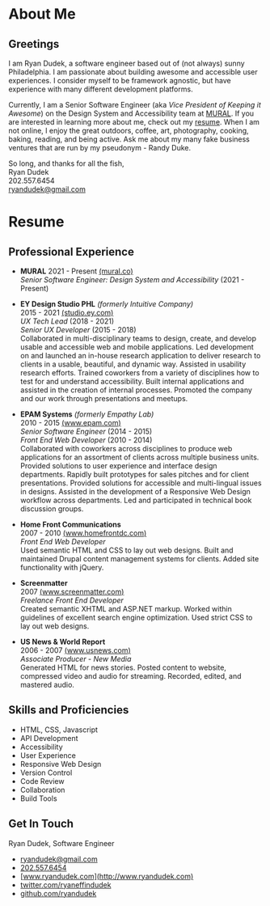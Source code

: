 # About Me

## Greetings

I am Ryan Dudek, a software engineer based out of (not always) sunny Philadelphia. I am passionate about building awesome and accessible user experiences. I consider myself to be framework agnostic, but have experience with many different development platforms.

Currently, I am a Senior Software Engineer (aka _Vice President of Keeping it Awesome_) on the Design System and Accessibility team at [MURAL](https://www.mural.co). If you are interested in learning more about me, check out my [resume](https://github.com/ryandudek/ryandudek/raw/develop/src/resources/RyanDudek-Resume.pdf). When I am not online, I enjoy the great outdoors, coffee, art, photography, cooking, baking, reading, and being active. Ask me about my many fake business ventures that are run by my pseudonym - Randy Duke.

So long, and thanks for all the fish,  
Ryan Dudek  
202.557.6454  
ryandudek@gmail.com

# Resume

## Professional Experience

  - **MURAL**
  2021 - Present [(mural.co)](https://www.mural.co)  
  _Senior Software Engineer: Design System and Accessibility_ (2021 - Present)  

  - **EY Design Studio PHL** _(formerly Intuitive Company)_  
  2015 - 2021 [(studio.ey.com)](http://studio.ey.com)  
  _UX Tech Lead_ (2018 - 2021)  
  _Senior UX Developer_ (2015 - 2018)  
  Collaborated in multi-disciplinary teams to design, create, and develop usable and accessible web and mobile applications. Led development on and launched an in-house research application to deliver research to clients in a usable, beautiful, and dynamic way. Assisted in usability research efforts. Trained coworkers from a variety of disciplines how to test for and understand accessibility. Built internal applications and assisted in the creation of internal processes. Promoted the company and our work through presentations and meetups.
  - **EPAM Systems** _(formerly Empathy Lab)_  
  2010 - 2015 [(www.epam.com)](http://www.epam.com)  
  _Senior Software Engineer_ (2014 - 2015)  
  _Front End Web Developer_ (2010 - 2014)  
  Collaborated with coworkers across disciplines to produce web applications for an assortment of clients across multiple business units. Provided solutions to user experience and interface design departments. Rapidly built prototypes for sales pitches and for client presentations. Provided solutions for accessible and multi-lingual issues in designs. Assisted in the development of a Responsive Web Design workflow across departments. Led and participated in technical book discussion groups.
  - **Home Front Communications**  
  2007 - 2010 [(www.homefrontdc.com)](http://www.homefrontdc.com)  
  _Front End Web Developer_  
  Used semantic HTML and CSS to lay out web designs. Built and maintained Drupal content management systems for clients. Added site functionality with jQuery.
  - **Screenmatter**  
  2007 [(www.screenmatter.com)](http://www.screenmatter.com)  
  _Freelance Front End Developer_  
  Created semantic XHTML and ASP.NET markup. Worked within guidelines of excellent search engine optimization. Used strict CSS to lay out web designs.
  - **US News & World Report**  
  2006 - 2007 [(www.usnews.com)](http://www.usnews.com)  
  _Associate Producer - New Media_  
  Generated HTML for news stories. Posted content to website, compressed video and audio for streaming. Recorded, edited, and mastered audio.

## Skills and Proficiencies

  - HTML, CSS, Javascript
  - API Development
  - Accessibility
  - User Experience
  - Responsive Web Design
  - Version Control
  - Code Review
  - Collaboration
  - Build Tools

## Get In Touch

Ryan Dudek, Software Engineer  
  - [ryandudek@gmail.com](mailto:ryandudek@gmail.com)
  - [202.557.6454](tel:2025576454)
  - [www.ryandudek.com](http://www.ryandudek.com)
  - [twitter.com/ryaneffindudek](http://twitter.com/ryaneffindudek)
  - [github.com/ryandudek](http://github.com/ryandudek)
